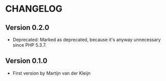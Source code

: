 CHANGELOG
=========

Version 0.2.0
-------------
-   Deprecated: Marked as deprecated, because it's anyway unnecessary since PHP 5.3.7.

Version 0.1.0
-------------
-   First version by Martijn van der Kleijn